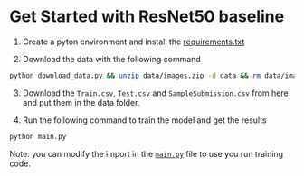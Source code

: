 # Get Started with ResNet50 baseline

1. Create a pyton environment and install the [requirements.txt](/requirements.txt)

2. Download the data with the following command

```bash
python download_data.py && unzip data/images.zip -d data && rm data/images.zip
```

3. Download the `Train.csv`, `Test.csv` and `SampleSubmission.csv` from [here](https://zindi.africa/competitions/cgiar-crop-damage-classification-challenge/data) and put them in the data folder.

4. Run the following command to train the model and get the results

```bash
python main.py
```

Note: you can modify the import in the [`main.py`](main.py) file to use you run training code.